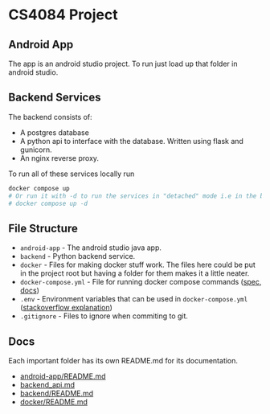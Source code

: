 
# CS4084 Project

## Android App

The app is an android studio project. To run just load up that folder in android
studio. 

## Backend Services

The backend consists of:
- A postgres database
- A python api to interface with the database. Written using flask and gunicorn.
- An nginx reverse proxy.

To run all of these services locally run

```bash
docker compose up
# Or run it with -d to run the services in "detached" mode i.e in the background.
# docker compose up -d 
```

## File Structure

- `android-app` - The android studio java app.
- `backend` - Python backend service.
- `docker` - Files for making docker stuff work. The files here could be put in the project root but having a folder for them makes it a little neater. 
- `docker-compose.yml` - File for running docker compose commands
  ([spec](https://docs.docker.com/compose/compose-file/),
  [docs](https://docs.docker.com/compose/))
- `.env` - Environment variables that can be used in `docker-compose.yml`
  ([stackoverflow explanation](https://stackoverflow.com/questions/29377853/how-to-use-environment-variables-in-docker-compose))
- `.gitignore` - Files to ignore when commiting to git.

## Docs

Each important folder has its own README.md for its documentation.

- [android-app/README.md](android-app)
- [backend_api.md](backend%20API)
- [backend/README.md](backend)
- [docker/README.md](docker)
